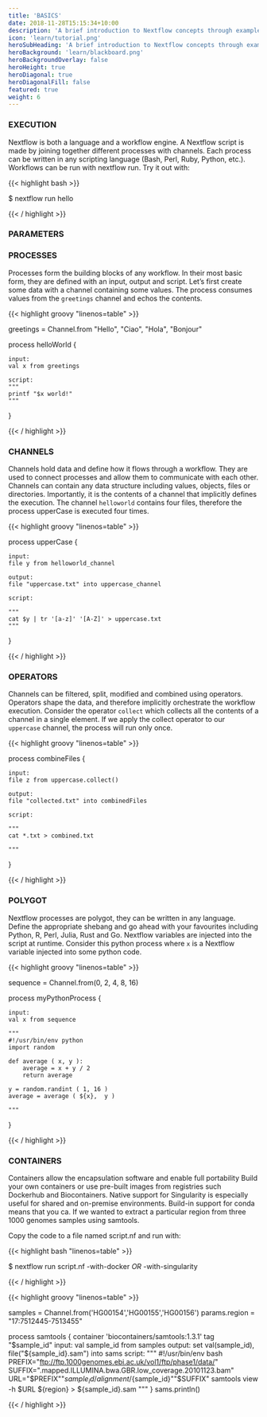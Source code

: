 ```yaml
---
title: 'BASICS'
date: 2018-11-28T15:15:34+10:00
description: 'A brief introduction to Nextflow concepts through examples'
icon: 'learn/tutorial.png'
heroSubHeading: 'A brief introduction to Nextflow concepts through examples'
heroBackground: 'learn/blackboard.png'
heroBackgroundOverlay: false
heroHeight: true
heroDiagonal: true
heroDiagonalFill: false
featured: true
weight: 6
---
```


### EXECUTION
Nextflow is both a language and a workflow engine. A Nextflow script is made by joining together different processes with channels. Each process can be written in any scripting language (Bash, Perl, Ruby, Python, etc.). Workflows can be run with nextflow run. Try it out with:

{{< highlight bash >}}

$ nextflow run hello

{{< / highlight >}}

### PARAMETERS


### PROCESSES

Processes form the building blocks of any workflow. In their most basic form, they are defined with an input, output and script. Let’s first create some data with a channel containing some values. The process consumes values from the `greetings` channel and echos the contents.

{{< highlight groovy "linenos=table" >}}

greetings = Channel.from "Hello", "Ciao", "Hola", "Bonjour"

process helloWorld {

    input:
    val x from greetings
    
    script:
    """
    printf "$x world!"
    """
}

{{< / highlight >}}

### CHANNELS

Channels hold data and define how it flows through a workflow. They are used to connect processes and allow them to communicate with each other. Channels can contain any data structure including values, objects, files or directories. Importantly, it is the contents of a channel that implicitly defines the execution. The channel `helloworld` contains four files, therefore the process upperCase is executed four times.


{{< highlight groovy "linenos=table" >}}

process upperCase {

    input:
    file y from helloworld_channel

    output:
    file "uppercase.txt" into uppercase_channel 

    script:

    """
    cat $y | tr '[a-z]' '[A-Z]' > uppercase.txt
    """
}

{{< / highlight >}}


### OPERATORS

Channels can be filtered, split, modified and combined using operators. Operators shape the data, and therefore implicitly orchestrate the workflow execution. Consider the operator `collect` which collects all the contents of a channel in a single element. If we apply the collect operator to our `uppercase` channel, the process will run only once.

{{< highlight groovy "linenos=table" >}}

process combineFiles {

    input:
    file z from uppercase.collect()

    output:
    file "collected.txt" into combinedFiles

    script:

    """
    cat *.txt > combined.txt

    """
}

{{< / highlight >}}


### POLYGOT

Nextflow processes are polygot, they can be written in any language. Define the appropriate shebang and go ahead with your favourites including Python, R, Perl, Julia, Rust and Go. Nextflow variables are injected into the script at runtime. Consider this python process where `x` is a Nextflow variable injected into some python code.

{{< highlight groovy "linenos=table" >}}

sequence = Channel.from(0, 2, 4, 8, 16)
  
process myPythonProcess {

    input:
    val x from sequence

    """
    #!/usr/bin/env python
    import random

    def average ( x, y ):
        average = x + y / 2
        return average

    y = random.randint ( 1, 16 ) 
    average = average ( ${x},  y )

    """
}

{{< / highlight >}}


### CONTAINERS
Containers allow the encapsulation software and enable full portability Build your own containers or use pre-built images from registries such Dockerhub and Biocontainers. Native support for Singularity is especially useful for shared and on-premise environments. Build-in support for conda means that you ca. If we wanted to extract a particular region from three 1000 genomes samples using samtools.

Copy the code to a file named script.nf and run with:

{{< highlight bash "linenos=table" >}}

$ nextflow run script.nf -with-docker *OR* -with-singularity 

{{< / highlight >}}


{{< highlight groovy "linenos=table" >}}

samples = Channel.from('HG00154','HG00155','HG00156')
params.region = "17:7512445-7513455"

process samtools {
    container 'biocontainers/samtools:1.3.1'
    tag "$sample_id"
    input:
    val sample_id from samples
    output:
    set val(sample_id), file("${sample_id}.sam") into sams
    script:
    """
    #!/usr/bin/env bash
    PREFIX="ftp://ftp.1000genomes.ebi.ac.uk/vol1/ftp/phase1/data/"
    SUFFIX=".mapped.ILLUMINA.bwa.GBR.low_coverage.20101123.bam"
    URL="\$PREFIX""${sample_id}/alignment/${sample_id}""\$SUFFIX"
    samtools view -h \$URL ${region} > ${sample_id}.sam
    """
}
sams.println()

{{< / highlight >}}